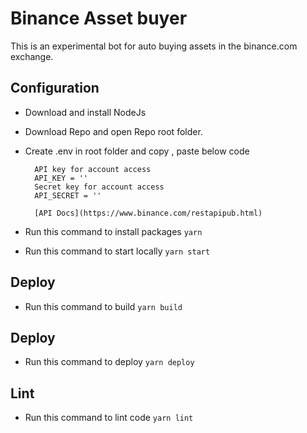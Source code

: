 # Binance Asset buyer

This is an experimental bot for auto buying assets in the binance.com exchange.

## Configuration
- Download and install NodeJs
- Download Repo and open Repo root folder.
- Create .env in root folder and copy , paste below code

        API key for account access
        API_KEY = ''
        Secret key for account access
        API_SECRET = ''

        [API Docs](https://www.binance.com/restapipub.html)

- Run this command to install packages `yarn`
- Run this command to start locally `yarn start`

## Deploy
- Run this command to build `yarn build`

## Deploy
- Run this command to deploy `yarn deploy`

## Lint
- Run this command to lint code `yarn lint`